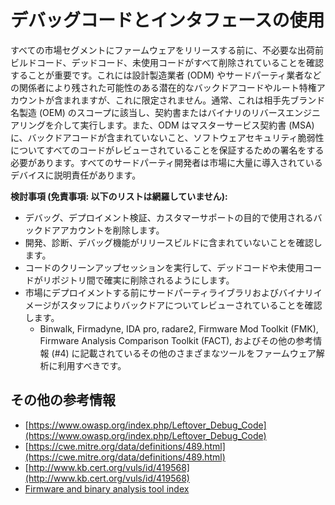 # デバッグコードとインタフェースの使用

すべての市場セグメントにファームウェアをリリースする前に、不必要な出荷前ビルドコード、デッドコード、未使用コードがすべて削除されていることを確認することが重要です。これには設計製造業者 (ODM) やサードパーティ業者などの関係者により残された可能性のある潜在的なバックドアコードやルート特権アカウントが含まれますが、これに限定されません。通常、これは相手先ブランド名製造 (OEM) のスコープに該当し、契約書またはバイナリのリバースエンジニアリングを介して実行します。また、ODM はマスターサービス契約書 (MSA) に、バックドアコードが含まれていないこと、ソフトウェアセキュリティ脆弱性についてすべてのコードがレビューされていることを保証するための署名をする必要があります。すべてのサードパーティ開発者は市場に大量に導入されているデバイスに説明責任があります。

**検討事項 (免責事項: 以下のリストは網羅していません):**

* デバッグ、デプロイメント検証、カスタマーサポートの目的で使用されるバックドアアカウントを削除します。
* 開発、診断、デバッグ機能がリリースビルドに含まれていないことを確認します。
* コードのクリーンアップセッションを実行して、デッドコードや未使用コードがリポジトリ間で確実に削除されるようにします。
* 市場にデプロイメントする前にサードパーティライブラリおよびバイナリイメージがスタッフによりバックドアについてレビューされていることを確認します。
  * Binwalk, Firmadyne, IDA pro, radare2, Firmware Mod Toolkit (FMK), Firmware Analysis Comparison Toolkit (FACT), およびその他の参考情報 (#4) に記載されているその他のさまざまなツールをファームウェア解析に利用すべきです。

## その他の参考情報 <a id="additional-references"></a>

* [https://www.owasp.org/index.php/Leftover_Debug_Code](https://www.owasp.org/index.php/Leftover_Debug_Code)
* [https://cwe.mitre.org/data/definitions/489.html](https://cwe.mitre.org/data/definitions/489.html)
* [http://www.kb.cert.org/vuls/id/419568](http://www.kb.cert.org/vuls/id/419568)
* [Firmware and binary analysis tool index](https://scriptingxss.gitbook.io/firmware-security-testing-methodology/#firmware-and-binary-analysis-tool-index)
